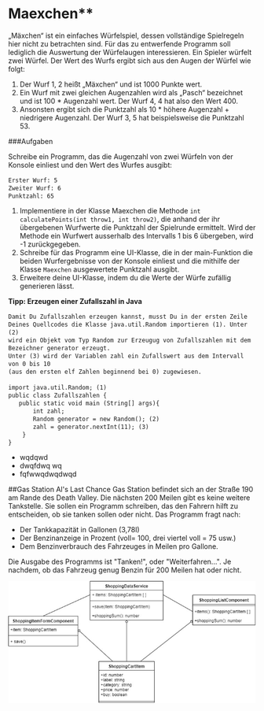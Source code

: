 # Maexchen**

„Mäxchen“ ist ein einfaches Würfelspiel, dessen vollständige Spielregeln hier nicht zu betrachten sind. Für das zu entwerfende Programm soll lediglich die Auswertung der Würfelaugen interessieren. Ein Spieler würfelt zwei Würfel. Der Wert des Wurfs ergibt sich aus den Augen der Würfel wie folgt:

1.	Der Wurf 1, 2 heißt „Mäxchen“ und ist 1000 Punkte wert.
2.	Ein Wurf mit zwei gleichen Augenzahlen wird als „Pasch“ bezeichnet und ist 100 * Augenzahl wert. Der Wurf 4, 4 hat also den Wert 400.
3.	Ansonsten ergibt sich die Punktzahl als 10 * höhere Augenzahl + niedrigere Augenzahl. Der Wurf 3, 5 hat beispielsweise die Punktzahl 53.

###Aufgaben

Schreibe ein Programm, das die Augenzahl von zwei Würfeln von der Konsole einliest und den Wert des Wurfes ausgibt:
```
Erster Wurf: 5
Zweiter Wurf: 6
Punktzahl: 65
```

1.	Implementiere in der Klasse Maexchen die Methode `int calculatePoints(int throw1, int throw2)`, die anhand der ihr übergebenen Wurfwerte die Punktzahl der Spielrunde ermittelt. Wird der Methode ein Wurfwert ausserhalb des Intervalls 1 bis 6 übergeben, wird -1 zurückgegeben. 
2.	Schreibe für das Programm eine UI-Klasse, die in der main-Funktion die beiden Wurfergebnisse von der Konsole einliest und die mithilfe der Klasse `Maexchen` ausgewertete Punktzahl ausgibt.
3.	Erweitere deine UI-Klasse, indem du die Werte der Würfe zufällig generieren lässt.

**Tipp: Erzeugen einer Zufallszahl in Java**
```
Damit Du Zufallszahlen erzeugen kannst, musst Du in der ersten Zeile 
Deines Quellcodes die Klasse java.util.Random importieren (1). Unter (2)
wird ein Objekt vom Typ Random zur Erzeugug von Zufallszahlen mit dem 
Bezeichner generator erzeugt. 
Unter (3) wird der Variablen zahl ein Zufallswert aus dem Intervall von 0 bis 10 
(aus den ersten elf Zahlen beginnend bei 0) zugewiesen.

import java.util.Random; (1)
public class Zufallszahlen {
   public static void main (String[] args){
	   int zahl;
	   Random generator = new Random(); (2)
	   zahl = generator.nextInt(11); (3)
    }
}
```

* wqdqwd
* dwqfdwq wq
* fqfwwqdwqdwqd

##Gas Station
Al's Last Chance Gas Station befindet sich an der Straße 190 am Rande des Death Valley. Die nächsten 200 Meilen gibt es keine weitere Tankstelle. Sie sollen ein Programm schreiben, das den Fahrern hilft zu entscheiden, ob sie tanken sollen oder nicht. Das Programm fragt nach: 

* Der Tankkapazität in Gallonen (3,78l) 
* Der Benzinanzeige in Prozent (voll= 100, drei viertel voll = 75 usw.) 
* Dem Benzinverbrauch des Fahrzeuges in Meilen pro Gallone. 

Die Ausgabe des Programms ist "Tanken!", oder "Weiterfahren...". Je nachdem, ob das Fahrzeug genug Benzin für 200 Meilen hat oder nicht. 


![](../../imgs/uml.jpg)